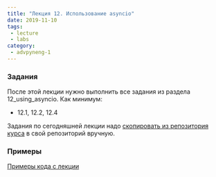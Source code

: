 ```yaml
---
title: "Лекция 12. Использование asyncio"
date: 2019-11-10
tags:
 - lecture
 - labs
category:
 - advpyneng-1
---
```


### Задания

После этой лекции нужно выполнить все задания из раздела 12_using_asyncio.
Как минимум:

* 12.1, 12.2, 12.4

Задания по сегодняшней лекции надо [скопировать из репозитория курса](https://github.com/pyneng/advpyneng-online-oct-nov-2019/tree/master/exercises/12_using_asyncio) в свой репозиторий вручную.



### Примеры

[Примеры кода с лекции](https://github.com/pyneng/advpyneng-online-oct-nov-2019/tree/master/examples/12_using_asyncio)


